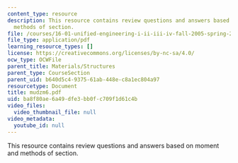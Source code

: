 ```yaml
---
content_type: resource
description: This resource contains review questions and answers based on moment and
  methods of section.
file: /courses/16-01-unified-engineering-i-ii-iii-iv-fall-2005-spring-2006/ba8f80ae6a49dfe3bb0fc709f1d61c4b_mudzm6.pdf
file_type: application/pdf
learning_resource_types: []
license: https://creativecommons.org/licenses/by-nc-sa/4.0/
ocw_type: OCWFile
parent_title: Materials/Structures
parent_type: CourseSection
parent_uid: b640d5c4-9375-61ab-448e-c8a1ec804a97
resourcetype: Document
title: mudzm6.pdf
uid: ba8f80ae-6a49-dfe3-bb0f-c709f1d61c4b
video_files:
  video_thumbnail_file: null
video_metadata:
  youtube_id: null
---
```

This resource contains review questions and answers based on moment and methods of section.